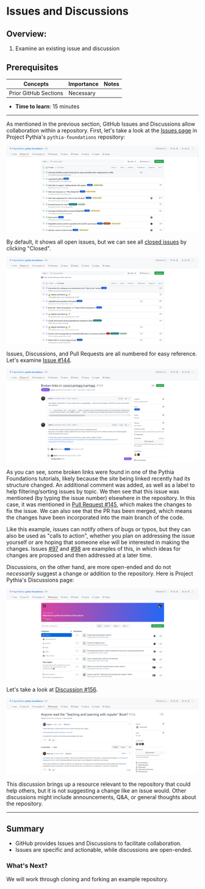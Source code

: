 # Issues and Discussions

## Overview:

1. Examine an existing issue and discussion

## Prerequisites

| Concepts              | Importance | Notes |
| --------------------- | ---------- | ----- |
| Prior GitHub Sections | Necessary  |       |

- **Time to learn**: 15 minutes

---

As mentioned in the previous section, GitHub Issues and Discussions allow collaboration within a repository. First, let's take a look at the [Issues page](https://github.com/ProjectPythia/pythia-foundations/issues) in Project Pythia's `pythia-foundations` repository:

<img src="../../images/GitHubPythiaIssues.png" alt="Pythia Issues">

By default, it shows all open issues, but we can see all [closed issues](https://github.com/ProjectPythia/pythia-foundations/issues?q=is%3Aissue+is%3Aclosed) by clicking "Closed".

<img src="../../images/GitHubPythiaIssuesClosed.png" alt="Pythia Closed Issues">

Issues, Discussions, and Pull Requests are all numbered for easy reference. Let's examine [Issue \#144](https://github.com/ProjectPythia/pythia-foundations/issues/144).

<img src="../../images/GitHubPythiaIssue144.png" alt="Pythia Issue 144">

As you can see, some broken links were found in one of the Pythia Foundations tutorials, likely because the site being linked recently had its structure changed. An additional comment was added, as well as a label to help filtering/sorting issues by topic. We then see that this issue was mentioned (by typing the issue number) elsewhere in the repository. In this case, it was mentioned in [Pull Request \#145](https://github.com/ProjectPythia/pythia-foundations/pull/145), which makes the changes to fix the issue. We can also see that the PR has been merged, which means the changes have been incorporated into the main branch of the code.

Like this example, issues can notify others of bugs or typos, but they can also be used as "calls to action", whether you plan on addressing the issue yourself or are hoping that someone else will be interested in making the changes. Issues [\#97](https://github.com/ProjectPythia/pythia-foundations/issues/97) and [\#98](https://github.com/ProjectPythia/pythia-foundations/issues/98) are examples of this, in which ideas for changes are proposed and then addressed at a later time.

Discussions, on the other hand, are more open-ended and do not _necessarily_ suggest a change or addition to the repository. Here is Project Pythia's Discussions page:

<img src="../../images/GitHubPythiaDisc.png" alt="Pythia Discussions">

Let's take a look at [Discussion \#156](https://github.com/ProjectPythia/pythia-foundations/discussions/156).

<img src="../../images/GitHubPythiaDisc156.png" alt="Pythia Discussion 156">

This discussion brings up a resource relevant to the repository that could help others, but it is not suggesting a change like an issue would. Other discussions might include announcements, Q&A, or general thoughts about the repository.

---

## Summary

- GitHub provides Issues and Discussions to facilitate collaboration.
- Issues are specific and actionable, while discussions are open-ended.

### What's Next?

We will work through cloning and forking an example repository.
